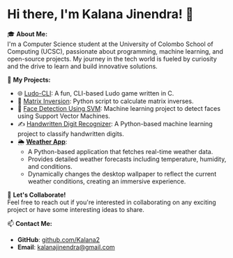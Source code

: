 # Hi there, I'm Kalana Jinendra! 👋

🎓 **About Me:**  
I'm a Computer Science student at the University of Colombo School of Computing (UCSC), passionate about programming, machine learning, and open-source projects. My journey in the tech world is fueled by curiosity and the drive to learn and build innovative solutions.

🔗 **My Projects:**  
- 🌐 [Ludo-CLI](https://github.com/Kalana2/Ludo-CLI.git): A fun, CLI-based Ludo game written in C.  
- 🔢 [Matrix Inversion](https://github.com/Kalana2/matrix-inverce-calculator.git): Python script to calculate matrix inverses.  
- 🤖 [Face Detection Using SVM](https://github.com/Kalana2/face_detection_using_SVM.git): Machine learning project to detect faces using Support Vector Machines.  
- ✍️ [Handwritten Digit Recognizer](https://github.com/Kalana2/HandWritten-Digit-Recognition.git): A Python-based machine learning project to classify handwritten digits.  
- 🌦️ [**Weather App**](https://github.com/Kalana2/wallpaper_changer_with_weather.git):  
   - A Python-based application that fetches real-time weather data.  
   - Provides detailed weather forecasts including temperature, humidity, and conditions.  
   - Dynamically changes the desktop wallpaper to reflect the current weather conditions, creating an immersive experience.  

💬 **Let's Collaborate!**  
Feel free to reach out if you're interested in collaborating on any exciting project or have some interesting ideas to share.

📫 **Contact Me:**  
- **GitHub**: [github.com/Kalana2](https://github.com/Kalana2)  
- **Email**: kalanajinendra@gmail.com
